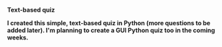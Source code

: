 <b>Text-based quiz<b>
  
  I created this simple, text-based quiz in Python (more questions to be added later). I'm planning to create a GUI Python quiz too in the coming weeks.
